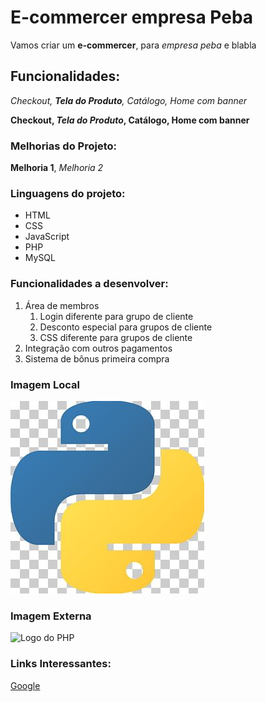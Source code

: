 # E-commercer empresa Peba
Vamos criar um **e-commercer**, para *empresa peba* e blabla
## Funcionalidades:

_Checkout, **Tela do Produto**, Catálogo, Home com banner_

**Checkout, _Tela do Produto_, Catálogo, Home com banner**

### Melhorias do Projeto:
__Melhoria 1__, _Melhoria 2_

### Linguagens do projeto:
* HTML
* CSS
* JavaScript
* PHP
* MySQL

### Funcionalidades a desenvolver:
1. Área de membros
    1. Login diferente para grupo de cliente
    2. Desconto especial para grupos de cliente
    3. CSS diferente para grupos de cliente
2. Integração com outros pagamentos
3. Sistema de bônus primeira compra

### Imagem Local
![Logo do Python](img/python.png)

### Imagem Externa
![Logo do PHP](https://upload.wikimedia.org/wikipedia/commons/thumb/2/27/PHP-logo.svg/800px-PHP-logo.svg.png)

### Links Interessantes:
[Google](https://wwww.google.com/)